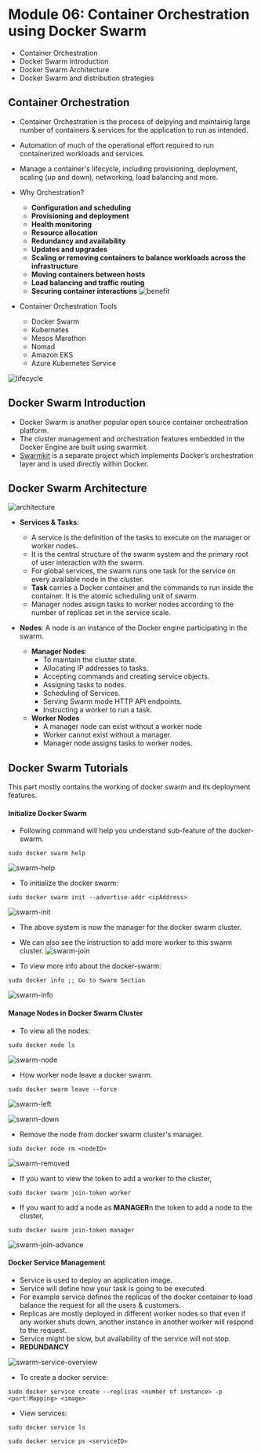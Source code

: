 # Module 06: Container Orchestration using Docker Swarm
* Container Orchestration
* Docker Swarm Introduction
* Docker Swarm Architecture
* Docker Swarm and distribution strategies
<!-- * Installing Docker EE
* Installing Universal Control Plane ( UCP )
* Creating Users and Teams in UCP
* DTR Installation
* Create a DTR Repo
* Users and Teams in DTR
* Setting Permissions in DTR -->

## Container Orchestration
* Container Orchestration is the process of delpying and maintainig large number of containers & services for the application to run as intended.
* Automation of much of the operational effort required to run containerized workloads and services.
* Manage a container's lifecycle, including provisioning, deployment, scaling (up and down), networking, load balancing and more.
* Why Orchestration?
  * **Configuration and scheduling**
  * **Provisioning and deployment**
  * **Health monitoring**
  * **Resource allocation**
  * **Redundancy and availability**
  * **Updates and upgrades**
  * **Scaling or removing containers to balance workloads across the infrastructure**
  * **Moving containers between hosts**
  * **Load balancing and traffic routing**
  * **Securing container interactions**
![benefit](https://www.splunk.com/content/dam/splunk2/images/data-insider/container-orchestration/benefits-of-container-orchestration.jpg)

* Container Orchestration Tools
  * Docker Swarm
  * Kubernetes
  * Mesos Marathon
  * Nomad
  * Amazon EKS
  * Azure Kubernetes Service

![lifecycle](https://k21academy.com/wp-content/uploads/2020/11/458769_1_En_14_Fig2_HTML-1.png)


## Docker Swarm Introduction
* Docker Swarm is another popular open source container orchestration platform.
* The cluster management and orchestration features embedded in the Docker Engine are built using swarmkit.
* [Swarmkit](https://github.com/moby/swarmkit) is a separate project which implements Docker’s orchestration layer and is used directly within Docker.

## Docker Swarm Architecture

![architecture](img/DockerArchitecture.png)

* **Services & Tasks**: 
  * A service is the definition of the tasks to execute on the manager or worker nodes.
  * It is the central structure of the swarm system and the primary root of user interaction with the swarm.
  * For global services, the swarm runs one task for the service on every available node in the cluster.
  * **Task** carries a Docker container and the commands to run inside the container. It is the atomic scheduling unit of swarm.
  * Manager nodes assign tasks to worker nodes according to the number of replicas set in the service scale.


* **Nodes**: A node is an instance of the Docker engine participating in the swarm.
  * **Manager Nodes**:
    * To maintain the cluster state.
    * Allocating IP addresses to tasks.
    * Accepting commands and creating service objects.
    * Assigning tasks to nodes.
    * Scheduling of Services.
    * Serving Swarm mode HTTP API endpoints.
    * Instructing a worker to run a task.
  * **Worker Nodes**
    * A manager node can exist without a worker node
    * Worker cannot exist without a manager.
    * Manager node assigns tasks to worker nodes.


## Docker Swarm Tutorials
This part mostly contains the working of docker swarm and its deployment features.

#### Initialize Docker Swarm
* Following command will help you understand sub-feature of the docker-swarm.
```
sudo docker swarm help
```
![swarm-help](img/swarm-help.png)

* To initialize the docker swarm:
```
sudo docker swarm init --advertise-addr <ipAddress>
```
![swarm-init](img/swarm-init.png)

* The above system is now the manager for the docker swarm cluster.
* We can also see the instruction to add more worker to this swarm cluster.
![swarm-join](img/swarm-join.png)

* To view more info about the docker-swarm:
```
sudo docker info ;; Go to Swarm Section
```
![swarm-info](img/swarm-info.png)

#### Manage Nodes in Docker Swarm Cluster
* To view all the nodes:
```
sudo docker node ls
```
![swarm-node](img/swarm-node.png)

* How worker node leave a docker swarm.
```
sudo docker swarm leave --force
```
![swarm-left](img/swarm-left.png)

![swarm-down](img/swarm-down.png)

* Remove the node from docker swarm cluster's manager.
```
sudo docker node rm <nodeID>
```
![swarm-removed](img/swarm-removed.png)

* If you want to view the token to add a worker to the cluster,
```
sudo docker swarm join-token worker
```
* If you want to add a node as **MANAGER**n the token to add a node to the cluster,
```
sudo docker swarm join-token manager
```
![swarm-join-advance](img/swarm-join-advance.png)

#### Docker Service Management
* Service is used to deploy an application image.
* Service will define how your task is going to be executed.
* For example service defines the replicas of the docker container to load balance the request for all the users & customers.
* Replicas are mostly deployed in different worker nodes so that even if any worker shuts down, another instance in another worker will respond to the request.
* Service might be slow, but availability of the service will not stop.
* **REDUNDANCY**

![swarm-service-overview](img/swarm-service-overview.png)

* To create a docker service:
```
sudo docker service create --replicas <number of instance> -p <port:Mapping> <image> 
```
* View services:
```
sudo docker service ls
```
```
sudo docker service ps <serviceID>
```